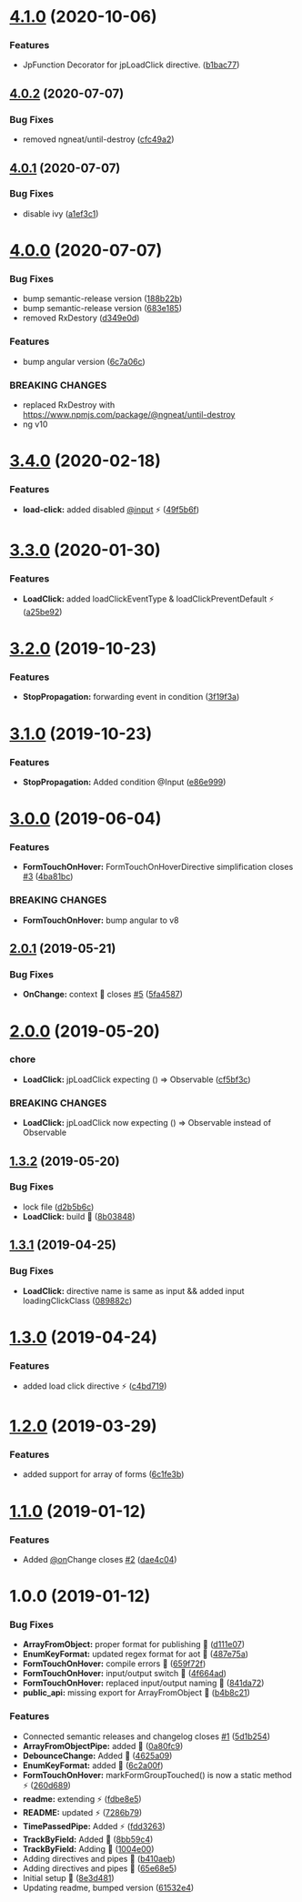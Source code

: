 # [4.1.0](https://github.com/Jaspero/ng-helpers/compare/v4.0.2...v4.1.0) (2020-10-06)


### Features

* JpFunction Decorator for jpLoadClick directive. ([b1bac77](https://github.com/Jaspero/ng-helpers/commit/b1bac77052b4cebd5436da1090294ca75a5e91e6))

## [4.0.2](https://github.com/Jaspero/ng-helpers/compare/v4.0.1...v4.0.2) (2020-07-07)


### Bug Fixes

* removed ngneat/until-destroy ([cfc49a2](https://github.com/Jaspero/ng-helpers/commit/cfc49a298db5cecd7b3d2346dd8849fa8ccbffc5))

## [4.0.1](https://github.com/Jaspero/ng-helpers/compare/v4.0.0...v4.0.1) (2020-07-07)


### Bug Fixes

* disable ivy ([a1ef3c1](https://github.com/Jaspero/ng-helpers/commit/a1ef3c13e2211d05f004c56f26eceefd665f8907))

# [4.0.0](https://github.com/Jaspero/ng-helpers/compare/v3.4.0...v4.0.0) (2020-07-07)


### Bug Fixes

* bump semantic-release version ([188b22b](https://github.com/Jaspero/ng-helpers/commit/188b22b07bd069160a569b54f41058f60510ad62))
* bump semantic-release version ([683e185](https://github.com/Jaspero/ng-helpers/commit/683e185bc60b8333dcdcdc92f921a9972c09649e))
* removed RxDestory ([d349e0d](https://github.com/Jaspero/ng-helpers/commit/d349e0d7d54a7970ad200aac7d64546f6d022f17))


### Features

* bump angular version ([6c7a06c](https://github.com/Jaspero/ng-helpers/commit/6c7a06c60a896341b861d31633e365a58476f7f2))


### BREAKING CHANGES

* replaced RxDestroy with https://www.npmjs.com/package/@ngneat/until-destroy
* ng v10

# [3.4.0](https://github.com/Jaspero/ng-helpers/compare/v3.3.0...v3.4.0) (2020-02-18)


### Features

* **load-click:** added disabled [@input](https://github.com/input) :zap: ([49f5b6f](https://github.com/Jaspero/ng-helpers/commit/49f5b6f))

# [3.3.0](https://github.com/Jaspero/ng-helpers/compare/v3.2.0...v3.3.0) (2020-01-30)


### Features

* **LoadClick:** added loadClickEventType & loadClickPreventDefault :zap: ([a25be92](https://github.com/Jaspero/ng-helpers/commit/a25be92))

# [3.2.0](https://github.com/Jaspero/ng-helpers/compare/v3.1.0...v3.2.0) (2019-10-23)


### Features

* **StopPropagation:** forwarding event in condition ([3f19f3a](https://github.com/Jaspero/ng-helpers/commit/3f19f3a))

# [3.1.0](https://github.com/Jaspero/ng-helpers/compare/v3.0.0...v3.1.0) (2019-10-23)


### Features

* **StopPropagation:** Added condition @Input ([e86e999](https://github.com/Jaspero/ng-helpers/commit/e86e999))

# [3.0.0](https://github.com/Jaspero/ng-helpers/compare/v2.0.1...v3.0.0) (2019-06-04)


### Features

* **FormTouchOnHover:** FormTouchOnHoverDirective simplification closes [#3](https://github.com/Jaspero/ng-helpers/issues/3) ([4ba81bc](https://github.com/Jaspero/ng-helpers/commit/4ba81bc))


### BREAKING CHANGES

* **FormTouchOnHover:** bump angular to v8

## [2.0.1](https://github.com/Jaspero/ng-helpers/compare/v2.0.0...v2.0.1) (2019-05-21)


### Bug Fixes

* **OnChange:** context :bug: closes [#5](https://github.com/Jaspero/ng-helpers/issues/5) ([5fa4587](https://github.com/Jaspero/ng-helpers/commit/5fa4587))

# [2.0.0](https://github.com/Jaspero/ng-helpers/compare/v1.3.2...v2.0.0) (2019-05-20)


### chore

* **LoadClick:** jpLoadClick expecting () => Observable ([cf5bf3c](https://github.com/Jaspero/ng-helpers/commit/cf5bf3c))


### BREAKING CHANGES

* **LoadClick:** jpLoadClick now expecting () => Observable<any> instead of Observable<any>

## [1.3.2](https://github.com/Jaspero/ng-helpers/compare/v1.3.1...v1.3.2) (2019-05-20)


### Bug Fixes

* lock file ([d2b5b6c](https://github.com/Jaspero/ng-helpers/commit/d2b5b6c))
* **LoadClick:** build :bug: ([8b03848](https://github.com/Jaspero/ng-helpers/commit/8b03848))

## [1.3.1](https://github.com/Jaspero/ng-helpers/compare/v1.3.0...v1.3.1) (2019-04-25)


### Bug Fixes

* **LoadClick:** directive name is same as input && added input loadingClickClass ([089882c](https://github.com/Jaspero/ng-helpers/commit/089882c))

# [1.3.0](https://github.com/Jaspero/ng-helpers/compare/v1.2.0...v1.3.0) (2019-04-24)


### Features

* added load click directive :zap: ([c4bd719](https://github.com/Jaspero/ng-helpers/commit/c4bd719))

# [1.2.0](https://github.com/Jaspero/ng-helpers/compare/v1.1.0...v1.2.0) (2019-03-29)


### Features

* added support for array of forms ([6c1fe3b](https://github.com/Jaspero/ng-helpers/commit/6c1fe3b))

# [1.1.0](https://github.com/Jaspero/ng-helpers/compare/v1.0.0...v1.1.0) (2019-01-12)


### Features

* Added [@on](https://github.com/on)Change closes [#2](https://github.com/Jaspero/ng-helpers/issues/2) ([dae4c04](https://github.com/Jaspero/ng-helpers/commit/dae4c04))

# 1.0.0 (2019-01-12)


### Bug Fixes

* **ArrayFromObject:** proper format for publishing :bug: ([d111e07](https://github.com/Jaspero/ng-helpers/commit/d111e07))
* **EnumKeyFormat:** updated regex format for aot :bug: ([487e75a](https://github.com/Jaspero/ng-helpers/commit/487e75a))
* **FormTouchOnHover:** compile errors :bug: ([659f72f](https://github.com/Jaspero/ng-helpers/commit/659f72f))
* **FormTouchOnHover:** input/output switch :bug: ([4f664ad](https://github.com/Jaspero/ng-helpers/commit/4f664ad))
* **FormTouchOnHover:** replaced input/output naming :hammer: ([841da72](https://github.com/Jaspero/ng-helpers/commit/841da72))
* **public_api:** missing export for ArrayFromObject :bug: ([b4b8c21](https://github.com/Jaspero/ng-helpers/commit/b4b8c21))


### Features

* Connected semantic releases and changelog closes [#1](https://github.com/Jaspero/ng-helpers/issues/1) ([5d1b254](https://github.com/Jaspero/ng-helpers/commit/5d1b254))
* **ArrayFromObjectPipe:** added :tada: ([0a80fc9](https://github.com/Jaspero/ng-helpers/commit/0a80fc9))
* **DebounceChange:** Added :tada: ([4625a09](https://github.com/Jaspero/ng-helpers/commit/4625a09))
* **EnumKeyFormat:** added :tada: ([6c2a00f](https://github.com/Jaspero/ng-helpers/commit/6c2a00f))
* **FormTouchOnHover:** markFormGroupTouched() is now a static method :zap: ([260d689](https://github.com/Jaspero/ng-helpers/commit/260d689))
* **readme:** extending :zap: ([fdbe8e5](https://github.com/Jaspero/ng-helpers/commit/fdbe8e5))
* **README:** updated :zap: ([7286b79](https://github.com/Jaspero/ng-helpers/commit/7286b79))
* **TimePassedPipe:** Added :zap: ([fdd3263](https://github.com/Jaspero/ng-helpers/commit/fdd3263))
* **TrackByField:** Added :tada: ([8bb59c4](https://github.com/Jaspero/ng-helpers/commit/8bb59c4))
* **TrackByField:** Adding :construction: ([1004e00](https://github.com/Jaspero/ng-helpers/commit/1004e00))
* Adding directives and pipes :construction: ([b410aeb](https://github.com/Jaspero/ng-helpers/commit/b410aeb))
* Adding directives and pipes :construction: ([65e68e5](https://github.com/Jaspero/ng-helpers/commit/65e68e5))
* Initial setup :tada: ([8e3d481](https://github.com/Jaspero/ng-helpers/commit/8e3d481))
* Updating readme, bumped version ([61532e4](https://github.com/Jaspero/ng-helpers/commit/61532e4))
